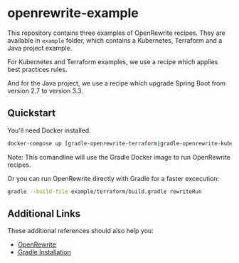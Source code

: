 # openrewrite-example

This repository contains three examples of OpenRewrite recipes. They are available in  `example` folder, which contains a Kubernetes, Terraform and a Java project example.

For Kubernetes and Terraform examples, we use a recipe which applies best practices rules.

And for the Java project, we use a recipe which upgrade Spring Boot from version 2.7 to version 3.3.

## Quickstart

You'll need Docker installed.

```bash
docker-compose up [gradle-openrewrite-terraform|gradle-openrewrite-kubernetes]
```

Note: This comandline will use the Gradle Docker image to run OpenRewrite recipes.

Or you can run OpenRewrite directly with Gradle for a faster excecution:

```bash
gradle --build-file example/terraform/build.gradle rewriteRun
```

## Additional Links

These additional references should also help you:

* [OpenRewrite](https://docs.openrewrite.org/)
* [Gradle Installation](https://gradle.org/install/)
